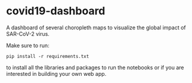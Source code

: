 # covid19-dashboard
A dashboard of several choropleth maps to visualize the global impact of SAR-CoV-2 virus.

Make sure to run:
```
pip install -r requirements.txt
```
to install all the libraries and packages to run the notebooks or if you are interested in building your own web app.

